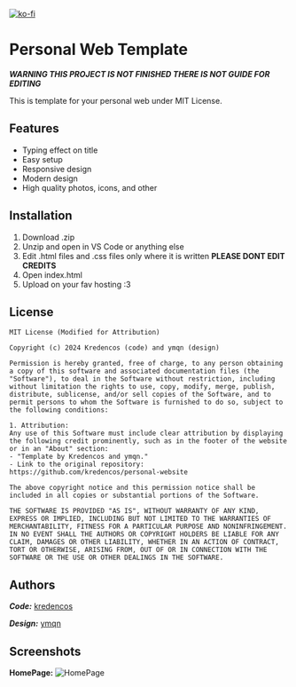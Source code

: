 [![ko-fi](https://ko-fi.com/img/githubbutton_sm.svg)](https://ko-fi.com/K3K4L44OY)

# Personal Web Template

***WARNING THIS PROJECT IS NOT FINISHED THERE IS NOT GUIDE FOR EDITING***

This is template for your personal web under MIT License.


## Features

- Typing effect on title
- Easy setup
- Responsive design
- Modern design
- High quality photos, icons, and other


## Installation

1. Download .zip
2. Unzip and open in VS Code or anything else
3. Edit .html files and .css files only where it is written **PLEASE DONT EDIT CREDITS**
4. Open index.html
5. Upload on your fav hosting :3

    
## License

```
MIT License (Modified for Attribution)

Copyright (c) 2024 Kredencos (code) and ymqn (design)

Permission is hereby granted, free of charge, to any person obtaining a copy of this software and associated documentation files (the "Software"), to deal in the Software without restriction, including without limitation the rights to use, copy, modify, merge, publish, distribute, sublicense, and/or sell copies of the Software, and to permit persons to whom the Software is furnished to do so, subject to the following conditions:

1. Attribution:
Any use of this Software must include clear attribution by displaying the following credit prominently, such as in the footer of the website or in an "About" section:
- "Template by Kredencos and ymqn."
- Link to the original repository: https://github.com/kredencos/personal-website

The above copyright notice and this permission notice shall be included in all copies or substantial portions of the Software.

THE SOFTWARE IS PROVIDED "AS IS", WITHOUT WARRANTY OF ANY KIND, EXPRESS OR IMPLIED, INCLUDING BUT NOT LIMITED TO THE WARRANTIES OF MERCHANTABILITY, FITNESS FOR A PARTICULAR PURPOSE AND NONINFRINGEMENT. IN NO EVENT SHALL THE AUTHORS OR COPYRIGHT HOLDERS BE LIABLE FOR ANY CLAIM, DAMAGES OR OTHER LIABILITY, WHETHER IN AN ACTION OF CONTRACT, TORT OR OTHERWISE, ARISING FROM, OUT OF OR IN CONNECTION WITH THE SOFTWARE OR THE USE OR OTHER DEALINGS IN THE SOFTWARE.
```
## Authors

***Code:*** [kredencos](https://www.github.com/kredencos)

***Design:*** [ymqn](https://www.github.com/yymqn)
## Screenshots
**HomePage:**
![HomePage](https://files.catbox.moe/0wyiue.png)